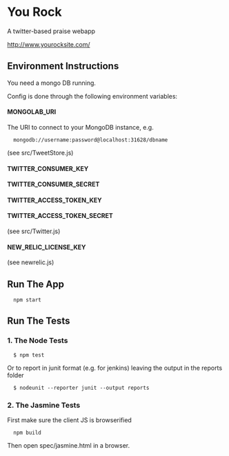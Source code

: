 # You Rock

A twitter-based praise webapp

http://www.yourocksite.com/

## Environment Instructions
You need a mongo DB running.

Config is done through the following environment variables:

#### MONGOLAB_URI
The URI to connect to your MongoDB instance, e.g.
```
  mongodb://username:password@localhost:31628/dbname
```
(see src/TweetStore.js)

#### TWITTER_CONSUMER_KEY
#### TWITTER_CONSUMER_SECRET
#### TWITTER_ACCESS_TOKEN_KEY
#### TWITTER_ACCESS_TOKEN_SECRET
(see src/Twitter.js)

#### NEW_RELIC_LICENSE_KEY
(see newrelic.js)

## Run The App
```
  npm start
```

## Run The Tests

### 1. The Node Tests
```
  $ npm test
```
Or to report in junit format (e.g. for jenkins) leaving the output in the reports folder
```
  $ nodeunit --reporter junit --output reports
```

### 2. The Jasmine Tests
First make sure the client JS is browserified
```
  npm build
```

Then open spec/jasmine.html in a browser.